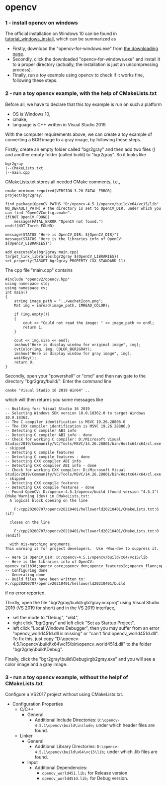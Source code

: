 # opencv
### 1 - install opencv on windows
The official installation on Windows 10 can be found in [tutorial_windows_install](https://docs.opencv.org/master/d3/d52/tutorial_windows_install.html#tutorial_windows_install_prebuilt), which can be summarized as
+ Firstly, download the "opencv-for-windows.exe" from [the downloading page](https://sourceforge.net/projects/opencvlibrary/files/opencv-win/).
+ Secondly, click the downloaded "opencv-for-windows.exe" and install it to a proper directory (actually, the installation is just an uncompressing process).
+ Finally, run a toy example using opencv to check if it works fine, following these steps.
### 2 - run a toy opencv example, with the help of CMakeLists.txt
Before all, we have to declare that this toy example is run on such a platform
+ OS is Windows 10,
+ cmake,
+ language is C++ written in Visual Studio 2019.

With the computer requirements above, we can create a toy example of converting a BGR image to a gray image, by following these steps.

Firstly, create an empty folder called "bgr2gray" and then add two files () and another empty folder (called build) to "bgr2gray". So it looks like
```
bgr2gray
|--CMakeLists.txt
|--main.cpp
```
CMakeLists.txt stores all needed CMake comments, i.e.,
```
cmake_minimum_required(VERSION 3.20 FATAL_ERROR)
project(bgr2gray)

find_package(OpenCV PATHS "D:/opencv-4.5.1/opencv/build/x64/vc15/lib" NO_DEFAULT_PATH) # the directory is set to OpenCV_DIR, under which you can find "OpenCVConfig.cmake".
if(NOT OpenCV_FOUND)
	message(FATAL_ERROR "OpenCV not found.")
endif(NOT Torch_FOUND)

message(STATUS "Here is OpenCV_DIR: ${OpenCV_DIR}")
message(STATUS "Here is the libraries info of OpenCV: ${OpenCV_LIBRARIES}")

add_executable(bgr2gray main.cpp)
target_link_libraries(bgr2gray ${OpenCV_LIBRARIES})
set_property(TARGET bgr2gray PROPERTY CXX_STANDARD 11)
```
The cpp file "main.cpp" contains
```
#include "opencv2/opencv.hpp"
using namespace std;
using namespace cv;
int main()
{
	string image_path = "../wechatIcon.png";
	Mat img = imread(image_path, IMREAD_COLOR);

	if (img.empty())
	{
		cout << "Could not read the image: " << image_path << endl;
		return 1;
	}

	cout << img.size << endl;
	imshow("Here is display window for original image", img);
	cvtColor(img, img, COLOR_BGR2GRAY);
	imshow("Here is display window for gray image", img);
	waitKey();
	return 0;
}
```

Secondly, open your "powershell" or "cmd" and then navigate to the directory "bgr2gray/build/". Enter the command line 
```
cmake "Visual Studio 16 2019 Win64" ..
```
which will then returns you some messages like
```
-- Building for: Visual Studio 16 2019
-- Selecting Windows SDK version 10.0.18362.0 to target Windows 10.0.18363.
-- The C compiler identification is MSVC 19.26.28806.0
-- The CXX compiler identification is MSVC 19.26.28806.0
-- Detecting C compiler ABI info
-- Detecting C compiler ABI info - done
-- Check for working C compiler: D:/Microsoft Visual Studio/2019/Community/VC/Tools/MSVC/14.26.28801/bin/Hostx64/x64/cl.exe - skipped
-- Detecting C compile features
-- Detecting C compile features - done
-- Detecting CXX compiler ABI info
-- Detecting CXX compiler ABI info - done
-- Check for working CXX compiler: D:/Microsoft Visual Studio/2019/Community/VC/Tools/MSVC/14.26.28801/bin/Hostx64/x64/cl.exe - skipped
-- Detecting CXX compile features
-- Detecting CXX compile features - done
-- Found OpenCV: D:/opencv-4.5.1/opencv/build (found version "4.5.1")
CMake Warning (dev) in CMakeLists.txt:
  A logical block opening on the line

    F:/cpp20200707/opencv20210401/helloworld20210401/CMakeLists.txt:6 (if)

  closes on the line

    F:/cpp20200707/opencv20210401/helloworld20210401/CMakeLists.txt:8 (endif)

  with mis-matching arguments.
This warning is for project developers.  Use -Wno-dev to suppress it.

-- Here is OpenCV_DIR: D:/opencv-4.5.1/opencv/build/x64/vc15/lib
-- Here is the libraries info of OpenCV: opencv_calib3d;opencv_core;opencv_dnn;opencv_features2d;opencv_flann;opencv_gapi;opencv_highgui;opencv_imgcodecs;opencv_imgproc;opencv_ml;opencv_objdetect;opencv_photo;opencv_stitching;opencv_video;opencv_videoio;opencv_world
-- Configuring done
-- Generating done
-- Build files have been written to: F:/cpp20200707/opencv20210401/helloworld20210401/build
```
if no error reported.

Thirdly, open the file "bgr2gray/build/rgb2gray.vcxproj" using Visual Studio 2019 (VS 2019 for short) and in the VS 2019 interface, 
+ set the mode to "Debug", "x64",
+ right click "bgr2gray" and left click "Set as Startup Project",
+ left click "Local Windows Debugger",
then you may suffer from an error "opencv_world451d.dll is missing" or "can't find opencv_world451d.dll". To fix this, just copy "D:\opencv-4.5.1\opencv\build\x64\vc15\bin\opencv_world451d.dll" to the folder "bgr2gray\build\Debug\".

Finally, click the "bgr2gray\build\Debug\rgb2gray.exe" and you will see a color image and a gray image.

### 3 - run a toy opencv example, without the helpf of CMakeLists.txt
Configure a VS2017 project without using CMakeLists.txt.

+ Configuration Properties
	+ C/C++
		+ General
			+ Additional Include Directories: `D:\opencv-4.5.1\opencv\build\include;` under which header files are found.
	+ Linker
		+ General
			+ Additional Library Directories: `D:\opencv-4.5.1\opencv\build\x64\vc15\lib;` under which .lib files are found.
		+ Input
			+ Additional Dependencies:
				+ `opencv_world451.lib;` for Release version.
				+ `opencv_world451d.lib;` for Debug version.
